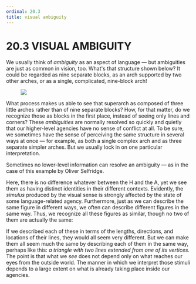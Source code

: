 ```yaml
---
ordinal: 20.3
title: visual ambiguity
---
```


# 20.3 VISUAL AMBIGUITY 

<p>We usually think of <em>ambiguity</em> as an aspect of language &mdash; but ambiguities are just as common in vision, too. What's that structure shown below? It could be regarded as nine separate blocks, as an arch supported by two other arches, or as a single, complicated, nine-block arch!</p>
<figure><img src="/images/ch20/20-1.png"></img></figure>
<p>What process makes us able to see that superarch as composed of three little arches rather than of nine separate blocks? How, for that matter, do we recognize those as blocks in the first place, instead of seeing only lines and corners? These <em>ambiguities</em> are normally resolved so quickly and quietly that our higher-level agencies have no sense of conflict at all. To be sure, we sometimes have the sense of perceiving the same structure in several ways at once &mdash; for example, as both a single complex arch and as three separate simpler arches. But we usually lock in on one particular interpretation.</p>
<p>Sometimes no lower-level information can resolve an ambiguity &mdash; as in the case of this example by Oliver Selfridge.</p>
<p>Here, there is no difference whatever between the H and the A, yet we see them as having distinct identities in their different contexts. Evidently, the <em>simulus</em> produced by the visual sense is strongly affected by the state of some language-related agency. Furthermore, just as we can describe the same figure in different ways, we often can describe different figures in the same way. Thus, we recognize all these figures as similar, though no two of them are actually the same:</p>
<p>If we described each of these in terms of the lengths, directions, and locations of their lines, they would all seem very different. But we can make them all seem much the same by describing each of them in the same way, perhaps like this: <em>a triangle with two lines extended from one of its vertices.</em> The point is that what we <em>see</em> does not depend only on what reaches our eyes from the outside world. The manner in which we interpret those stimuli depends to a large extent on what is already taking place inside our agencies.</p>